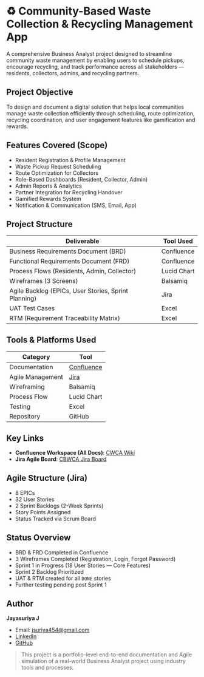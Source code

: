 # ♻️ Community-Based Waste Collection & Recycling Management App

A comprehensive Business Analyst project designed to streamline community waste management by enabling users to schedule pickups, encourage recycling, and track performance across all stakeholders — residents, collectors, admins, and recycling partners.



##  Project Objective

To design and document a digital solution that helps local communities manage waste collection efficiently through scheduling, route optimization, recycling coordination, and user engagement features like gamification and rewards.



##  Features Covered (Scope)

- Resident Registration & Profile Management
- Waste Pickup Request Scheduling
- Route Optimization for Collectors
- Role-Based Dashboards (Resident, Collector, Admin)
- Admin Reports & Analytics
- Partner Integration for Recycling Handover
- Gamified Rewards System
- Notification & Communication (SMS, Email, App)



##  Project Structure

| Deliverable | Tool Used |
|-------------|-----------|
| Business Requirements Document (BRD) | Confluence |
| Functional Requirements Document (FRD) | Confluence |
| Process Flows (Residents, Admin, Collector) | Lucid Chart | 
| Wireframes (3 Screens) | Balsamiq | 
| Agile Backlog (EPICs, User Stories, Sprint Planning) | Jira | 
| UAT Test Cases | Excel | 
| RTM (Requirement Traceability Matrix) | Excel | 



##  Tools & Platforms Used

| Category | Tool |
|----------|------|
| Documentation | [Confluence](https://jsuriya454.atlassian.net/wiki/spaces/CWCA/overview?homepageId=4751619) |
| Agile Management | [Jira](https://jsuriya454.atlassian.net/jira/software/projects/CBWCA/boards/1/backlog) |
| Wireframing | Balsamiq |
| Process Flow | Lucid Chart |
| Testing | Excel |
| Repository | GitHub |



##  Key Links

-  **Confluence Workspace (All Docs)**: [CWCA Wiki](https://jsuriya454.atlassian.net/wiki/spaces/CWCA/overview?homepageId=4751619)
-  **Jira Agile Board**: [CBWCA Jira Board](https://jsuriya454.atlassian.net/jira/software/projects/CBWCA/boards/1/backlog)



##  Agile Structure (Jira)

- 8 EPICs
- 32 User Stories
- 2 Sprint Backlogs (2-Week Sprints)
- Story Points Assigned
- Status Tracked via Scrum Board



##  Status Overview

-  BRD & FRD Completed in Confluence  
-  3 Wireframes Completed (Registration, Login, Forgot Password)  
-  Sprint 1 in Progress (18 User Stories — Core Features)  
-  Sprint 2 Backlog Prioritized  
-  UAT & RTM created for all `DONE` stories  
-  Further testing pending post Sprint 1  



##  Author

**Jayasuriya J**  
-  Email: jsuriya454@gmail.com  
-  [LinkedIn](https://www.linkedin.com/in/jaya-suriya-0rck260602)  
-  [GitHub](https://github.com/CodeSuriya)

> This project is a portfolio-level end-to-end documentation and Agile simulation of a real-world Business Analyst project using industry tools and processes.
